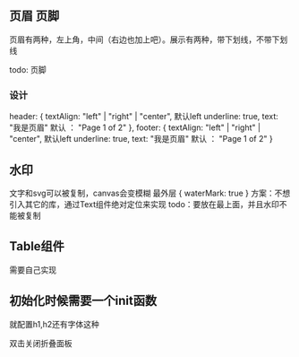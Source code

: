 ## 页眉 页脚
页眉有两种，左上角，中间（右边也加上吧）。展示有两种，带下划线，不带下划线

todo: 页脚
### 设计
header: {
    textAlign: "left" | "right" | "center", 默认left 
    underline: true,
    text: "我是页眉"  默认 ： "Page 1 of 2"
},
footer: {
    textAlign: "left" | "right" | "center", 默认left 
    underline: true,
    text: "我是页眉"  默认 ： "Page 1 of 2"
}
## 水印
文字和svg可以被复制，canvas会变模糊
最外层
{
    waterMark: true
}
方案：不想引入其它的库，通过Text组件绝对定位来实现
todo：要放在最上面，并且水印不能被复制

## Table组件
需要自己实现

## 初始化时候需要一个init函数
就配置h1,h2还有字体这种

双击关闭折叠面板
